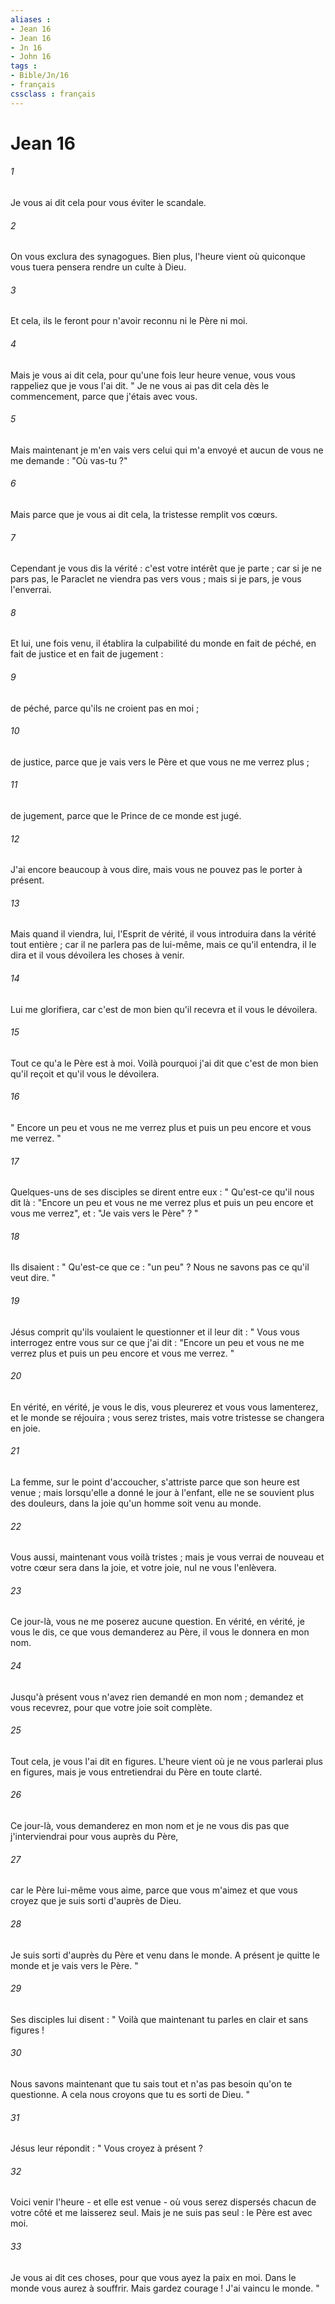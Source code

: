 ```yaml
---
aliases : 
- Jean 16
- Jean 16
- Jn 16
- John 16
tags : 
- Bible/Jn/16
- français
cssclass : français
---
```


# Jean 16

###### 1
Je vous ai dit cela pour vous éviter le scandale. 
###### 2
On vous exclura des synagogues. Bien plus, l'heure vient où quiconque vous tuera pensera rendre un culte à Dieu. 
###### 3
Et cela, ils le feront pour n'avoir reconnu ni le Père ni moi. 
###### 4
Mais je vous ai dit cela, pour qu'une fois leur heure venue, vous vous rappeliez que je vous l'ai dit. " Je ne vous ai pas dit cela dès le commencement, parce que j'étais avec vous. 
###### 5
Mais maintenant je m'en vais vers celui qui m'a envoyé et aucun de vous ne me demande : "Où vas-tu ?" 
###### 6
Mais parce que je vous ai dit cela, la tristesse remplit vos cœurs. 
###### 7
Cependant je vous dis la vérité : c'est votre intérêt que je parte ; car si je ne pars pas, le Paraclet ne viendra pas vers vous ; mais si je pars, je vous l'enverrai. 
###### 8
Et lui, une fois venu, il établira la culpabilité du monde en fait de péché, en fait de justice et en fait de jugement : 
###### 9
de péché, parce qu'ils ne croient pas en moi ; 
###### 10
de justice, parce que je vais vers le Père et que vous ne me verrez plus ; 
###### 11
de jugement, parce que le Prince de ce monde est jugé. 
###### 12
J'ai encore beaucoup à vous dire, mais vous ne pouvez pas le porter à présent. 
###### 13
Mais quand il viendra, lui, l'Esprit de vérité, il vous introduira dans la vérité tout entière ; car il ne parlera pas de lui-même, mais ce qu'il entendra, il le dira et il vous dévoilera les choses à venir. 
###### 14
Lui me glorifiera, car c'est de mon bien qu'il recevra et il vous le dévoilera. 
###### 15
Tout ce qu'a le Père est à moi. Voilà pourquoi j'ai dit que c'est de mon bien qu'il reçoit et qu'il vous le dévoilera. 
###### 16
" Encore un peu et vous ne me verrez plus et puis un peu encore et vous me verrez. " 
###### 17
Quelques-uns de ses disciples se dirent entre eux : " Qu'est-ce qu'il nous dit là : "Encore un peu et vous ne me verrez plus et puis un peu encore et vous me verrez", et : "Je vais vers le Père" ? " 
###### 18
Ils disaient : " Qu'est-ce que ce : "un peu" ? Nous ne savons pas ce qu'il veut dire. " 
###### 19
Jésus comprit qu'ils voulaient le questionner et il leur dit : " Vous vous interrogez entre vous sur ce que j'ai dit : "Encore un peu et vous ne me verrez plus et puis un peu encore et vous me verrez. " 
###### 20
En vérité, en vérité, je vous le dis, vous pleurerez et vous vous lamenterez, et le monde se réjouira ; vous serez tristes, mais votre tristesse se changera en joie. 
###### 21
La femme, sur le point d'accoucher, s'attriste parce que son heure est venue ; mais lorsqu'elle a donné le jour à l'enfant, elle ne se souvient plus des douleurs, dans la joie qu'un homme soit venu au monde. 
###### 22
Vous aussi, maintenant vous voilà tristes ; mais je vous verrai de nouveau et votre cœur sera dans la joie, et votre joie, nul ne vous l'enlèvera. 
###### 23
Ce jour-là, vous ne me poserez aucune question. En vérité, en vérité, je vous le dis, ce que vous demanderez au Père, il vous le donnera en mon nom. 
###### 24
Jusqu'à présent vous n'avez rien demandé en mon nom ; demandez et vous recevrez, pour que votre joie soit complète. 
###### 25
Tout cela, je vous l'ai dit en figures. L'heure vient où je ne vous parlerai plus en figures, mais je vous entretiendrai du Père en toute clarté. 
###### 26
Ce jour-là, vous demanderez en mon nom et je ne vous dis pas que j'interviendrai pour vous auprès du Père, 
###### 27
car le Père lui-même vous aime, parce que vous m'aimez et que vous croyez que je suis sorti d'auprès de Dieu. 
###### 28
Je suis sorti d'auprès du Père et venu dans le monde. A présent je quitte le monde et je vais vers le Père. " 
###### 29
Ses disciples lui disent : " Voilà que maintenant tu parles en clair et sans figures ! 
###### 30
Nous savons maintenant que tu sais tout et n'as pas besoin qu'on te questionne. A cela nous croyons que tu es sorti de Dieu. " 
###### 31
Jésus leur répondit : " Vous croyez à présent ? 
###### 32
Voici venir l'heure - et elle est venue - où vous serez dispersés chacun de votre côté et me laisserez seul. Mais je ne suis pas seul : le Père est avec moi. 
###### 33
Je vous ai dit ces choses, pour que vous ayez la paix en moi. Dans le monde vous aurez à souffrir. Mais gardez courage ! J'ai vaincu le monde. " 
